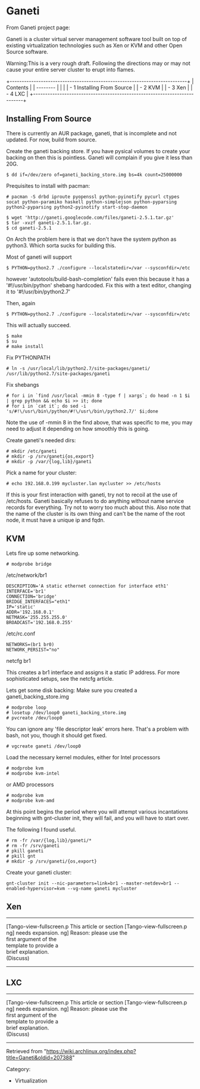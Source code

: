 Ganeti
======

From Ganeti project page:

Ganeti is a cluster virtual server management software tool built on top
of existing virtualization technologies such as Xen or KVM and other
Open Source software.

Warning:This is a very rough draft. Following the directions may or may
not cause your entire server cluster to erupt into flames.

+--------------------------------------------------------------------------+
| Contents                                                                 |
| --------                                                                 |
|                                                                          |
| -   1 Installing From Source                                             |
| -   2 KVM                                                                |
| -   3 Xen                                                                |
| -   4 LXC                                                                |
+--------------------------------------------------------------------------+

Installing From Source
----------------------

There is currently an AUR package, ganeti, that is incomplete and not
updated. For now, build from source.

Create the ganeti backing store. If you have pysical volumes to create
your backing on then this is pointless. Ganeti will complain if you give
it less than 20G.

    $ dd if=/dev/zero of=ganeti_backing_store.img bs=4k count=25000000

Prequisites to install with pacman:

    # pacman -S drbd iproute pyopenssl python-pyinotify pycurl ctypes socat python-paramiko haskell python-simplejson python-pyparsing python2-pyparsing python2-pyinotify start-stop-daemon

    $ wget 'http://ganeti.googlecode.com/files/ganeti-2.5.1.tar.gz'
    $ tar -xvzf ganeti-2.5.1.tar.gz.
    $ cd ganeti-2.5.1

On Arch the problem here is that we don't have the system python as
python3. Which sorta sucks for building this.

Most of ganeti will support

    $ PYTHON=python2.7 ./configure --localstatedir=/var --sysconfdir=/etc

however 'autotools/build-bash-completion' fails even this because it has
a '#!/usr/bin/python' shebang hardcoded. Fix this with a text editor,
changing it to '#!/usr/bin/python2.7'

Then, again

    $ PYTHON=python2.7 ./configure --localstatedir=/var --sysconfdir=/etc

This will actually succeed.

    $ make
    $ su
    # make install

Fix PYTHONPATH

    # ln -s /usr/local/lib/python2.7/site-packages/ganeti/ /usr/lib/python2.7/site-packages/ganeti

Fix shebangs

    # for i in `find /usr/local -mmin 8 -type f | xargs`; do head -n 1 $i | grep python && echo $i >> it; done
    # for i in `cat it`; do sed -i 's/#!\/usr\/bin\/python/#!\/usr\/bin\/python2.7/' $i;done

Note the use of -mmin 8 in the find above, that was specific to me, you
may need to adjust it depending on how smoothly this is going.

Create ganeti's needed dirs:

    # mkdir /etc/ganeti
    # mkdir -p /srv/ganeti{os,export}
    # mkdir -p /var/{log,lib}/ganeti

Pick a name for your cluster:

    # echo 192.168.0.199 mycluster.lan mycluster >> /etc/hosts

If this is your first interaction with ganeti, try not to recoil at the
use of /etc/hosts. Ganeti basically refuses to do anything without name
service records for everything. Try not to worry too much about this.
Also note that the name of the cluster is its own thing and can't be the
name of the root node, it must have a unique ip and fqdn.

KVM
---

Lets fire up some networking.

    # modprobe bridge

/etc/network/br1

    DESCRIPTION='A static ethernet connection for interface eth1'
    INTERFACE='br1'
    CONNECTION='bridge'
    BRIDGE_INTERFACES="eth1"
    IP='static'
    ADDR='192.168.0.1'
    NETMASK='255.255.255.0'
    BROADCAST='192.168.0.255'

/etc/rc.conf

    NETWORKS=(br1 br0)
    NETWORK_PERSIST="no"

netcfg br1

This creates a br1 interface and assigns it a static IP address. For
more sophisticated setups, see the netcfg article.

Lets get some disk backing: Make sure you created a
ganeti_backing_store.img

    # modprobe loop
    # losetup /dev/loop0 ganeti_backing_store.img
    # pvcreate /dev/loop0

You can ignore any 'file descriptor leak' errors here. That's a problem
with bash, not you, though it should get fixed.

    # vgcreate ganeti /dev/loop0

Load the necessary kernel modules, either for Intel processors

    # modprobe kvm
    # modprobe kvm-intel

or AMD processors

    # modprobe kvm
    # modprobe kvm-amd

At this point begins the period where you will attempt various
incantations beginning with gnt-cluster init, they will fail, and you
will have to start over.

The following I found useful.

    # rm -fr /var/{log,lib}/ganeti/*
    # rm -fr /srv/ganeti
    # pkill ganeti
    # pkill gnt
    # mkdir -p /srv/ganeti/{os,export}

Create your ganeti cluster:

    gnt-cluster init --nic-parameters=link=br1 --master-netdev=br1 --enabled-hypervisor=kvm --vg-name ganeti mycluster

Xen
---

  ------------------------ ------------------------ ------------------------
  [Tango-view-fullscreen.p This article or section  [Tango-view-fullscreen.p
  ng]                      needs expansion.         ng]
                           Reason: please use the   
                           first argument of the    
                           template to provide a    
                           brief explanation.       
                           (Discuss)                
  ------------------------ ------------------------ ------------------------

LXC
---

  ------------------------ ------------------------ ------------------------
  [Tango-view-fullscreen.p This article or section  [Tango-view-fullscreen.p
  ng]                      needs expansion.         ng]
                           Reason: please use the   
                           first argument of the    
                           template to provide a    
                           brief explanation.       
                           (Discuss)                
  ------------------------ ------------------------ ------------------------

Retrieved from
"https://wiki.archlinux.org/index.php?title=Ganeti&oldid=207388"

Category:

-   Virtualization
